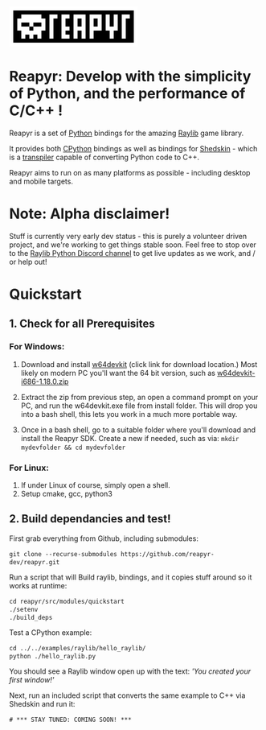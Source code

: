 
![Reapyr](docs/media/reapyrlogo256.png?raw=true "Reapyr")


# Reapyr: Develop with the simplicity of Python, and the performance of C/C++ !

Reapyr is a set of [Python](https://www.python.org/) bindings for the amazing [Raylib](https://www.raylib.com/) game library. 

It provides both [CPython](https://en.wikipedia.org/wiki/CPython) bindings as well as bindings for [Shedskin](https://shedskin.readthedocs.io/en/latest/) - which is a [transpiler](https://en.wikipedia.org/wiki/Source-to-source_compiler) capable of converting Python code to C++.

Reapyr aims to run on as many platforms as possible - including desktop and mobile targets.


# Note: Alpha disclaimer!

Stuff is currently very early dev status - this is purely a volunteer driven project, and we're working to get things stable soon. Feel free to stop over to the [Raylib Python Discord channel](https://discord.com/channels/426912293134270465/661390741104230421) to get live updates as we work, and / or help out!

# Quickstart

## 1. Check for all Prerequisites

### For Windows:

1. Download and install [w64devkit](https://github.com/skeeto/w64devkit/releases) (click link for download location.)  Most likely on modern PC you'll want the 64 bit version, such as [w64devkit-i686-1.18.0.zip](https://github.com/skeeto/w64devkit/releases/download/v1.18.0/w64devkit-i686-1.18.0.zip)

2. Extract the zip from previous step, an open a command prompt on your PC, and run the w64devkit.exe file from install folder. This will drop you into a bash shell, this lets you work in a much more portable way. 

3. Once in a bash shell, go to a suitable folder where you'll download and install the Reapyr SDK. Create a new if needed, such as via:  ```mkdir mydevfolder && cd mydevfolder```


### For Linux:
1. If under Linux of course, simply open a shell.
2. Setup cmake, gcc, python3

## 2. Build dependancies and test!

First grab everything from Github, including submodules:
```[bash]
git clone --recurse-submodules https://github.com/reapyr-dev/reapyr.git
```

Run a script that will Build raylib, bindings, and it copies stuff around so it works at runtime:

```[bash]
cd reapyr/src/modules/quickstart
./setenv
./build_deps
```

Test a CPython example:
```[bash]
cd ../../examples/raylib/hello_raylib/
python ./hello_raylib.py
```
You should see a Raylib window open up with the text: *'You created your first window!'*

Next, run an included script that converts the same example to C++ via Shedskin and run it:

```[bash]
# *** STAY TUNED: COMING SOON! ***
```